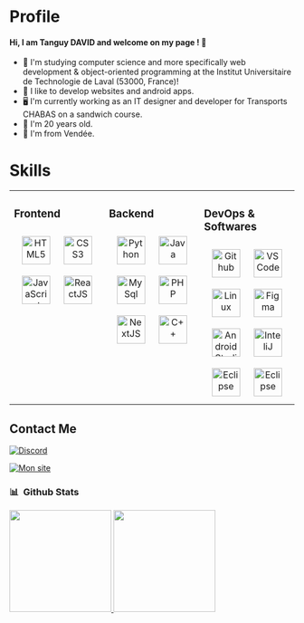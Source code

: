 # Profile
#### Hi, I am Tanguy DAVID and welcome on my page ! 👋

- 🏫 I'm studying computer science and more specifically web development & object-oriented programming at the Institut Universitaire de Technologie de Laval (53000, France)!
- 📱 I like to develop websites and android apps.
- 🖥️ I'm currently working as an IT designer and developer for Transports CHABAS on a sandwich course.
- 🎂 I'm 20 years old.
- 📍 I'm from Vendée.

# Skills

<div align="center">
<table width="100vw"><tr><td valign="top" width="33%">

### Frontend  
<div align="center">  
<a href="https://en.wikipedia.org/wiki/HTML5" target="_blank"><img style="margin: 10px" src="https://skillicons.dev/icons?i=html" alt="HTML5" height="50" /></a> 
<a href="https://www.w3schools.com/css/" target="_blank"><img style="margin: 10px" src="https://skillicons.dev/icons?i=css" alt="CSS3" height="50" /></a>
<a href="https://www.javascript.com/" target="_blank"><img style="margin: 10px" src="https://skillicons.dev/icons?i=js" alt="JavaScript" height="50" /></a>
<a href="https://fr.legacy.reactjs.org/" target="_blank"><img style="margin: 10px" src="https://skillicons.dev/icons?i=react" alt="ReactJS" height="50" /></a>
</div>

</td><td valign="top" width="33%">

### Backend  
<div align="center"> 
<a href="https://www.python.org/" target="_blank"><img style="margin: 10px" src="https://skillicons.dev/icons?i=python" alt="Python" height="50" /></a>
<a href="https://www.java.com/" target="_blank"><img style="margin: 10px" src="https://skillicons.dev/icons?i=java" alt="Java" height="50" /></a>  
<a href="https://www.mysql.com" target="_blank"><img style="margin: 10px" src="https://skillicons.dev/icons?i=mysql" alt="MySql" height="50" /></a>
<a href="https://www.php.net/manual/fr/intro-whatis.php" target="_blank"><img style="margin: 10px" src="https://skillicons.dev/icons?i=php" alt="PHP" height="50"/></a>
<a href="https://nextjs.org/" target="_blank"><img style="margin: 10px" src="https://skillicons.dev/icons?i=next" alt="NextJS" height="50"/></a>
<a href="https://learn.microsoft.com/fr-fr/cpp/?view=msvc-170" target="_blank"><img style="margin: 10px" src="https://skillicons.dev/icons?i=cpp" alt="C++" height="50"/></a>
</div>


</td><td valign="top" width="33%">
  
### DevOps & Softwares  
<div align="center">  
<a href="https://github.com/" target="_blank"><img style="margin: 10px" src="https://skillicons.dev/icons?i=github" alt="Github" height="50" /></a>  
<a href="https://code.visualstudio.com/" target="_blank"><img style="margin: 10px" src="https://skillicons.dev/icons?i=vscode" alt="VSCode" height="50"/></a>  
<a href="https://www.linux.org/" target="_blank"><img style="margin: 10px" src="https://skillicons.dev/icons?i=linux" alt="Linux" height="50" /></a>
<a href="https://www.figma.com" target="_blank"><img style="margin: 10px" src="https://skillicons.dev/icons?i=figma" alt="Figma" height="50" /></a>
<a href="https://developer.android.com" target="_blank"><img style="margin: 10px" src="https://skillicons.dev/icons?i=androidstudio" alt="Android Studio" height="50" /></a>
<a href="https://www.jetbrains.com/idea/" target="_blank"><img style="margin: 10px" src="https://skillicons.dev/icons?i=idea" alt="InteliJ" height="50" /></a>
<a href="https://www.eclipse.org" target="_blank"><img style="margin: 10px" src="https://skillicons.dev/icons?i=eclipse" alt="Eclipse" height="50" /></a>
<a href="https://git-scm.com/" target="_blank"><img style="margin: 10px" src="https://skillicons.dev/icons?i=git" alt="Eclipse" height="50" /></a>

</div>
</div>
</td></tr></table> 
</div>

## Contact Me
[![Discord](https://img.shields.io/badge/Discord-323330?style=for-the-badge&logo=discord)](https://discord.com/users/527077644198608916)
<!-- [![Portfolio] --> 
[![Mon site](https://img.shields.io/badge/Portfolio-1DA1F2?style=for-the-badge&logo=website&logoColor=white)](https://txngui.github.io/Portfolio/)

<h3> 📊 &nbsp;Github Stats </h3>

<a href="https://github.com/txngUI">
  <img height="180em" src="https://github-readme-stats.vercel.app/api?username=txngUI&theme=radical&show_icons=true" />
  <img height="180em" src="https://github-readme-stats.vercel.app/api/top-langs/?username=txngUI&theme=radical&layout=compact" />
</a>

